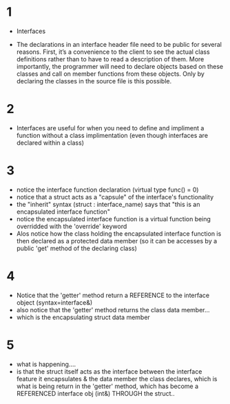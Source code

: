 # 1
* Interfaces
- The declarations in an interface header file need to be public for several reasons. First, it’s a convenience
to the client to see the actual class definitions rather than to have to read a description
of them. More importantly, the programmer will need to declare objects based on these classes
and call on member functions from these objects. Only by declaring the classes in the source
file is this possible.

# 2
- Interfaces are useful for when you need to define and impliment a function without a class implimentation (even though interfaces are declared within a class)

# 3
- notice the interface function declaration (virtual type func() = 0)
- notice that a struct acts as a "capsule" of the interface's functionality
- the "inherit" syntax (struct : interface_name) says that "this is an encapsulated interface function"
- notice the encapsulated interface function is a virtual function being overridded with the 'override' keyword
- Alos notice how the class holding the encapsulated interface function is then declared as a protected data member (so it can be accesses by a public 'get' method of the declaring class)

# 4
- Notice that the 'getter' method return a REFERENCE to the interface object (syntax=interface&)
- also notice that the 'getter' method returns the class data member...
- which is the encapsulating struct data member

# 5
- what is happening....
- is that the struct itself acts as the interface between the interface feature it encapsulates & the data member the class declares, which is what is being return in the 'getter' method, which has become a REFERENCED interface obj (int&) THROUGH the struct..


